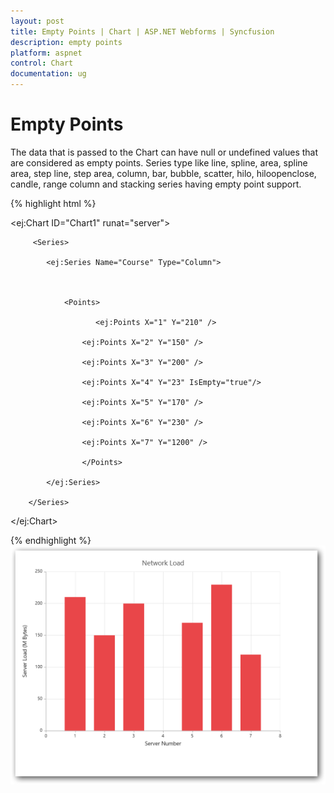 ```yaml
---
layout: post
title: Empty Points | Chart | ASP.NET Webforms | Syncfusion
description: empty points
platform: aspnet
control: Chart
documentation: ug
---
```


# Empty Points

The data that is passed to the Chart can have null or undefined values that are considered as empty points. Series type like line, spline, area, spline area, step line, step area, column, bar, bubble, scatter, hilo, hiloopenclose, candle, range column and stacking series having empty point support.


{% highlight html %}


  <ej:Chart ID="Chart1" runat="server">       

         <Series>

            <ej:Series Name="Course" Type="Column">



                <Points>

                       <ej:Points X="1" Y="210" />

                    <ej:Points X="2" Y="150" />

                    <ej:Points X="3" Y="200" />

                    <ej:Points X="4" Y="23" IsEmpty="true"/>

                    <ej:Points X="5" Y="170" />

                    <ej:Points X="6" Y="230" />

                    <ej:Points X="7" Y="1200" />

                    </Points>

            </ej:Series>

        </Series>  

  </ej:Chart>


{% endhighlight %}
![](Empty-Points_images/Empty-Points_img1.png)



